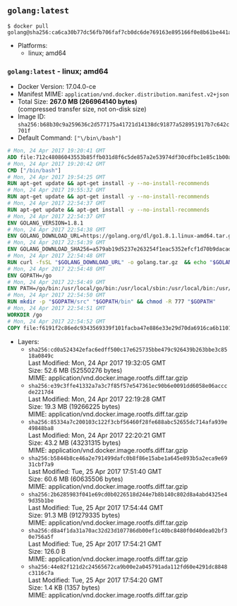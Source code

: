 ## `golang:latest`

```console
$ docker pull golang@sha256:ca6ca30b77dc56fb706faf7cb0dc6de769163e895166f0e8b61be441a0360fb6
```

-	Platforms:
	-	linux; amd64

### `golang:latest` - linux; amd64

-	Docker Version: 17.04.0-ce
-	Manifest MIME: `application/vnd.docker.distribution.manifest.v2+json`
-	Total Size: **267.0 MB (266964140 bytes)**  
	(compressed transfer size, not on-disk size)
-	Image ID: `sha256:b68b30c9a259636c2d577175a41721d14138dc91877a528951917b7c642c701f`
-	Default Command: `["\/bin\/bash"]`

```dockerfile
# Mon, 24 Apr 2017 19:20:41 GMT
ADD file:712c48086043553b85ffb031d8f6c5de857a2e53974df30cdfbc1e85c1b00a25 in / 
# Mon, 24 Apr 2017 19:20:42 GMT
CMD ["/bin/bash"]
# Mon, 24 Apr 2017 19:54:25 GMT
RUN apt-get update && apt-get install -y --no-install-recommends 		ca-certificates 		curl 		wget 	&& rm -rf /var/lib/apt/lists/*
# Mon, 24 Apr 2017 19:55:32 GMT
RUN apt-get update && apt-get install -y --no-install-recommends 		bzr 		git 		mercurial 		openssh-client 		subversion 				procps 	&& rm -rf /var/lib/apt/lists/*
# Mon, 24 Apr 2017 22:54:37 GMT
RUN apt-get update && apt-get install -y --no-install-recommends 		g++ 		gcc 		libc6-dev 		make 		pkg-config 	&& rm -rf /var/lib/apt/lists/*
# Mon, 24 Apr 2017 22:54:37 GMT
ENV GOLANG_VERSION=1.8.1
# Mon, 24 Apr 2017 22:54:38 GMT
ENV GOLANG_DOWNLOAD_URL=https://golang.org/dl/go1.8.1.linux-amd64.tar.gz
# Mon, 24 Apr 2017 22:54:39 GMT
ENV GOLANG_DOWNLOAD_SHA256=a579ab19d5237e263254f1eac5352efcf1d70b9dacadb6d6bb12b0911ede8994
# Mon, 24 Apr 2017 22:54:48 GMT
RUN curl -fsSL "$GOLANG_DOWNLOAD_URL" -o golang.tar.gz 	&& echo "$GOLANG_DOWNLOAD_SHA256  golang.tar.gz" | sha256sum -c - 	&& tar -C /usr/local -xzf golang.tar.gz 	&& rm golang.tar.gz
# Mon, 24 Apr 2017 22:54:48 GMT
ENV GOPATH=/go
# Mon, 24 Apr 2017 22:54:49 GMT
ENV PATH=/go/bin:/usr/local/go/bin:/usr/local/sbin:/usr/local/bin:/usr/sbin:/usr/bin:/sbin:/bin
# Mon, 24 Apr 2017 22:54:50 GMT
RUN mkdir -p "$GOPATH/src" "$GOPATH/bin" && chmod -R 777 "$GOPATH"
# Mon, 24 Apr 2017 22:54:51 GMT
WORKDIR /go
# Mon, 24 Apr 2017 22:54:52 GMT
COPY file:f6191f2c86edc9343569339f101facba47e886e33e29d70da6916ca6b1101a53 in /usr/local/bin/ 
```

-	Layers:
	-	`sha256:cd0a524342efac6edff500c17e625735bbe479c926439b263bbe3c8518a0849c`  
		Last Modified: Mon, 24 Apr 2017 19:32:05 GMT  
		Size: 52.6 MB (52550276 bytes)  
		MIME: application/vnd.docker.image.rootfs.diff.tar.gzip
	-	`sha256:e39c3ffe41332a7a3c7f85f57e547361ec90b6e0091dd6058e06acccde2217d4`  
		Last Modified: Mon, 24 Apr 2017 22:19:28 GMT  
		Size: 19.3 MB (19266225 bytes)  
		MIME: application/vnd.docker.image.rootfs.diff.tar.gzip
	-	`sha256:85334a7c200103c122f3cbf56460f28fe688abc52655dc714afa939e49848ba8`  
		Last Modified: Mon, 24 Apr 2017 22:20:21 GMT  
		Size: 43.2 MB (43231315 bytes)  
		MIME: application/vnd.docker.image.rootfs.diff.tar.gzip
	-	`sha256:b5844b8ce46a2e791499dafc0b8f86e15abe1a645e893b5a2eca9e6931cbf7a9`  
		Last Modified: Tue, 25 Apr 2017 17:51:40 GMT  
		Size: 60.6 MB (60635506 bytes)  
		MIME: application/vnd.docker.image.rootfs.diff.tar.gzip
	-	`sha256:2b6285983f041e69cd0b0226518d244e7b8b140c802d8a4abd4325e49d35b1be`  
		Last Modified: Tue, 25 Apr 2017 17:54:44 GMT  
		Size: 91.3 MB (91279335 bytes)  
		MIME: application/vnd.docker.image.rootfs.diff.tar.gzip
	-	`sha256:d8a4f1da31a70ac32d23d107786db00ef1c40bc8480f0d40dea02bf30e756a5f`  
		Last Modified: Tue, 25 Apr 2017 17:54:21 GMT  
		Size: 126.0 B  
		MIME: application/vnd.docker.image.rootfs.diff.tar.gzip
	-	`sha256:44e82f121d2c24565672ca9b00e2a045791ada112fd60e4291dc8848c3116c7a`  
		Last Modified: Tue, 25 Apr 2017 17:54:20 GMT  
		Size: 1.4 KB (1357 bytes)  
		MIME: application/vnd.docker.image.rootfs.diff.tar.gzip
